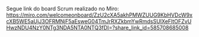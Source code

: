Segue link do board Scrum realizado no Miro:
https://miro.com/welcomeonboard/ZzU2cXA5akhPMWZUUG9KbHVDcW9xcXB5WE5aUjJ3OFRMNjF5aEsweG04TmJrRXZkbmYwRmdsSUlXeFltOFZvUHwzNDU4NzY0NTg3NDA5NTA0NTQ3fDI=?share_link_id=585708685008
